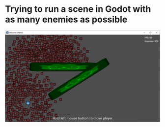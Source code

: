 Trying to run a scene in Godot with as many enemies as possible
=============

![Screenshot](screenshots/screenshot.png)
